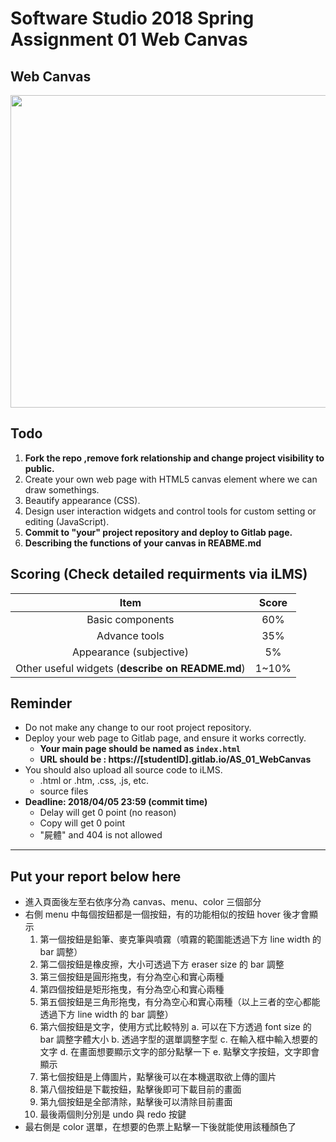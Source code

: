 # Software Studio 2018 Spring Assignment 01 Web Canvas

## Web Canvas
<img src="example01.gif" width="700px" height="500px"></img>

## Todo
1. **Fork the repo ,remove fork relationship and change project visibility to public.**
2. Create your own web page with HTML5 canvas element where we can draw somethings.
3. Beautify appearance (CSS).
4. Design user interaction widgets and control tools for custom setting or editing (JavaScript).
5. **Commit to "your" project repository and deploy to Gitlab page.**
6. **Describing the functions of your canvas in REABME.md**

## Scoring (Check detailed requirments via iLMS)

| **Item**                                         | **Score** |
| :----------------------------------------------: | :-------: |
| Basic components                                 | 60%       |
| Advance tools                                    | 35%       |
| Appearance (subjective)                          | 5%        |
| Other useful widgets (**describe on README.md**) | 1~10%     |

## Reminder
* Do not make any change to our root project repository.
* Deploy your web page to Gitlab page, and ensure it works correctly.
    * **Your main page should be named as ```index.html```**
    * **URL should be : https://[studentID].gitlab.io/AS_01_WebCanvas**
* You should also upload all source code to iLMS.
    * .html or .htm, .css, .js, etc.
    * source files
* **Deadline: 2018/04/05 23:59 (commit time)**
    * Delay will get 0 point (no reason)
    * Copy will get 0 point
    * "屍體" and 404 is not allowed

---

## Put your report below here

* 進入頁面後左至右依序分為 canvas、menu、color 三個部分
* 右側 menu 中每個按鈕都是一個按鈕，有的功能相似的按鈕 hover 後才會顯示
  1. 第一個按鈕是鉛筆、麥克筆與噴霧（噴霧的範圍能透過下方 line width 的 bar 調整）
  2. 第二個按鈕是橡皮擦，大小可透過下方 eraser size 的 bar 調整
  3. 第三個按鈕是圓形拖曳，有分為空心和實心兩種
  4. 第四個按鈕是矩形拖曳，有分為空心和實心兩種
  5. 第五個按鈕是三角形拖曳，有分為空心和實心兩種（以上三者的空心都能透過下方 line width 的 bar 調整）
  6. 第六個按鈕是文字，使用方式比較特別
    a. 可以在下方透過 font size 的 bar 調整字體大小
    b. 透過字型的選單調整字型
    c. 在輸入框中輸入想要的文字
    d. 在畫面想要顯示文字的部分點擊一下
    e. 點擊文字按鈕，文字即會顯示
  7. 第七個按鈕是上傳圖片，點擊後可以在本機選取欲上傳的圖片
  8. 第八個按鈕是下載按鈕，點擊後即可下載目前的畫面
  9. 第九個按鈕是全部清除，點擊後可以清除目前畫面
  10. 最後兩個則分別是 undo 與 redo 按鍵
* 最右側是 color 選單，在想要的色票上點擊一下後就能使用該種顏色了